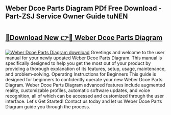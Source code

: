 ## Weber Dcoe Parts Diagram PDf Free Download - Part-ZSJ Service Owner Guide tuNEN

# <h2><a href="http://dfj99fy.blite.top/?on=Weber+Dcoe+Parts+Diagram">🔗Download New 👉🔴 Weber Dcoe Parts Diagram</a></h2>

[![Weber Dcoe Parts Diagram download](https://i.imgur.com/lujVjoI.png)](http://dfj99fy.blite.top/?on=Weber+Dcoe+Parts+Diagram)
Greetings and welcome to the user manual for your newly updated Weber Dcoe Parts Diagram. This manual is specifically designed to help you get the most out of your product by providing a thorough explanation of its features, setup, usage, maintenance, and problem-solving. Operating Instructions for Beginners This guide is designed for beginners to confidently operate your new Weber Dcoe Parts Diagram. Weber Dcoe Parts Diagram advanced features include augmented reality, customizable profiles, automatic software updates, and voice recognition, all of which can be accessed and customized through the user interface. Let's Get Started! Contact us today and let us Weber Dcoe Parts Diagram guide you through the process.
